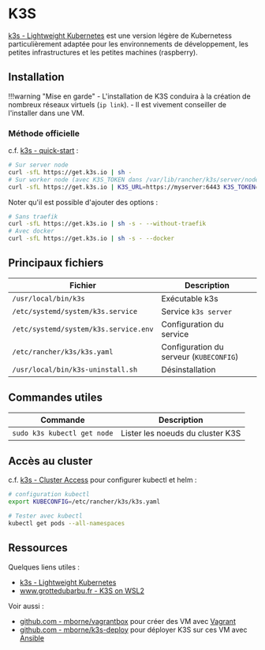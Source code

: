 # K3S

[k3s - Lightweight Kubernetes](https://k3s.io/) est une version légère de Kubernetess particulièrement adaptée pour les environnements de développement, les petites infrastructures et les petites machines (raspberry).

## Installation

!!!warning "Mise en garde"
    - L'installation de K3S conduira à la création de nombreux réseaux virtuels (`ip link`).
    - Il est vivement conseiller de l'installer dans une VM.

### Méthode officielle

c.f. [k3s - quick-start](https://rancher.com/docs/k3s/latest/en/quick-start/#install-script) :

```bash
# Sur server node
curl -sfL https://get.k3s.io | sh -
# Sur worker node (avec K3S_TOKEN dans /var/lib/rancher/k3s/server/node-token sur server node )
curl -sfL https://get.k3s.io | K3S_URL=https://myserver:6443 K3S_TOKEN=mynodetoken sh -
```

Noter qu'il est possible d'ajouter des options :

```bash
# Sans traefik
curl -sfL https://get.k3s.io | sh -s - --without-traefik
# Avec docker
curl -sfL https://get.k3s.io | sh -s - --docker
```


## Principaux fichiers

| Fichier                               | Description                             |
| ------------------------------------- | --------------------------------------- |
| `/usr/local/bin/k3s`                  | Exécutable k3s                          |
| `/etc/systemd/system/k3s.service`     | Service `k3s server`                    |
| `/etc/systemd/system/k3s.service.env` | Configuration du service                |
| `/etc/rancher/k3s/k3s.yaml`           | Configuration du serveur (`KUBECONFIG`) |
| `/usr/local/bin/k3s-uninstall.sh`     | Désinstallation                         |

## Commandes utiles

| Commande                    | Description                      |
| --------------------------- | -------------------------------- |
| `sudo k3s kubectl get node` | Lister les noeuds du cluster K3S |

## Accès au cluster

c.f. [k3s - Cluster Access](https://rancher.com/docs/k3s/latest/en/cluster-access/) pour configurer kubectl et helm :

```bash
# configuration kubectl
export KUBECONFIG=/etc/rancher/k3s/k3s.yaml

# Tester avec kubectl
kubectl get pods --all-namespaces
```

## Ressources

Quelques liens utiles :

* [k3s - Lightweight Kubernetes](https://k3s.io/)
* [www.grottedubarbu.fr - K3S on WSL2](https://www.grottedubarbu.fr/k3s-on-wsl2/)

Voir aussi :

* [github.com - mborne/vagrantbox](https://github.com/mborne/vagrantbox) pour créer des VM avec [Vagrant](../vagrant/README.md)
* [github.com - mborne/k3s-deploy](https://github.com/mborne/k3s-deploy) pour déployer K3S sur ces VM avec [Ansible](../ansible/README.md)

